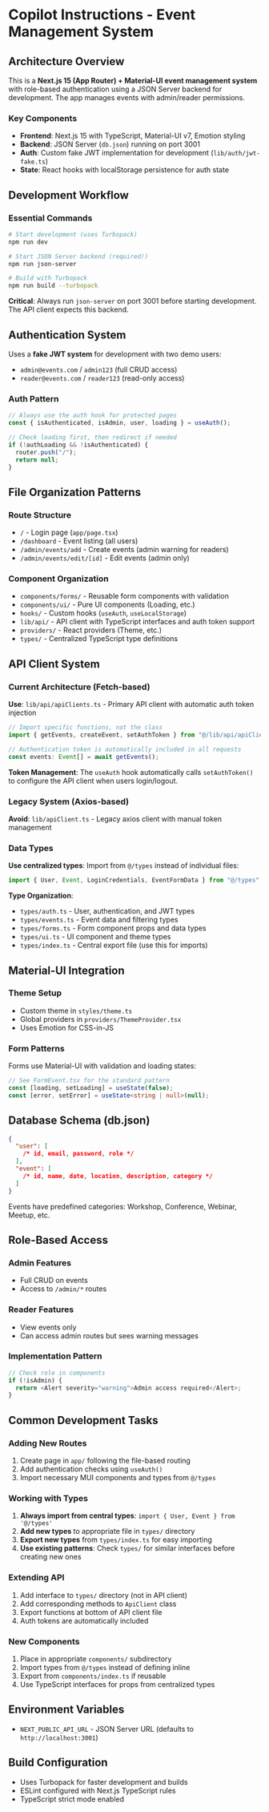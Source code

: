 # Copilot Instructions - Event Management System

## Architecture Overview

This is a **Next.js 15 (App Router) + Material-UI event management system** with role-based authentication using a JSON Server backend for development. The app manages events with admin/reader permissions.

### Key Components

- **Frontend**: Next.js 15 with TypeScript, Material-UI v7, Emotion styling
- **Backend**: JSON Server (`db.json`) running on port 3001
- **Auth**: Custom fake JWT implementation for development (`lib/auth/jwt-fake.ts`)
- **State**: React hooks with localStorage persistence for auth state

## Development Workflow

### Essential Commands

```bash
# Start development (uses Turbopack)
npm run dev

# Start JSON Server backend (required!)
npm run json-server

# Build with Turbopack
npm run build --turbopack
```

**Critical**: Always run `json-server` on port 3001 before starting development. The API client expects this backend.

## Authentication System

Uses a **fake JWT system** for development with two demo users:

- `admin@events.com` / `admin123` (full CRUD access)
- `reader@events.com` / `reader123` (read-only access)

### Auth Pattern

```typescript
// Always use the auth hook for protected pages
const { isAuthenticated, isAdmin, user, loading } = useAuth();

// Check loading first, then redirect if needed
if (!authLoading && !isAuthenticated) {
  router.push("/");
  return null;
}
```

## File Organization Patterns

### Route Structure

- `/` - Login page (`app/page.tsx`)
- `/dashboard` - Event listing (all users)
- `/admin/events/add` - Create events (admin warning for readers)
- `/admin/events/edit/[id]` - Edit events (admin only)

### Component Organization

- `components/forms/` - Reusable form components with validation
- `components/ui/` - Pure UI components (Loading, etc.)
- `hooks/` - Custom hooks (`useAuth`, `useLocalStorage`)
- `lib/api/` - API client with TypeScript interfaces and auth token support
- `providers/` - React providers (Theme, etc.)
- `types/` - Centralized TypeScript type definitions

## API Client System

### Current Architecture (Fetch-based)

**Use**: `lib/api/apiClients.ts` - Primary API client with automatic auth token injection

```typescript
// Import specific functions, not the class
import { getEvents, createEvent, setAuthToken } from "@/lib/api/apiClients";

// Authentication token is automatically included in all requests
const events: Event[] = await getEvents();
```

**Token Management**: The `useAuth` hook automatically calls `setAuthToken()` to configure the API client when users login/logout.

### Legacy System (Axios-based)

**Avoid**: `lib/apiClient.ts` - Legacy axios client with manual token management

### Data Types

**Use centralized types**: Import from `@/types` instead of individual files:

```typescript
import { User, Event, LoginCredentials, EventFormData } from "@/types";
```

**Type Organization**:

- `types/auth.ts` - User, authentication, and JWT types
- `types/events.ts` - Event data and filtering types
- `types/forms.ts` - Form component props and data types
- `types/ui.ts` - UI component and theme types
- `types/index.ts` - Central export file (use this for imports)

## Material-UI Integration

### Theme Setup

- Custom theme in `styles/theme.ts`
- Global providers in `providers/ThemeProvider.tsx`
- Uses Emotion for CSS-in-JS

### Form Patterns

Forms use Material-UI with validation and loading states:

```typescript
// See FormEvent.tsx for the standard pattern
const [loading, setLoading] = useState(false);
const [error, setError] = useState<string | null>(null);
```

## Database Schema (db.json)

```json
{
  "user": [
    /* id, email, password, role */
  ],
  "event": [
    /* id, name, date, location, description, category */
  ]
}
```

Events have predefined categories: Workshop, Conference, Webinar, Meetup, etc.

## Role-Based Access

### Admin Features

- Full CRUD on events
- Access to `/admin/*` routes

### Reader Features

- View events only
- Can access admin routes but sees warning messages

### Implementation Pattern

```typescript
// Check role in components
if (!isAdmin) {
  return <Alert severity="warning">Admin access required</Alert>;
}
```

## Common Development Tasks

### Adding New Routes

1. Create page in `app/` following the file-based routing
2. Add authentication checks using `useAuth()`
3. Import necessary MUI components and types from `@/types`

### Working with Types

1. **Always import from central types**: `import { User, Event } from '@/types'`
2. **Add new types** to appropriate file in `types/` directory
3. **Export new types** from `types/index.ts` for easy importing
4. **Use existing patterns**: Check `types/` for similar interfaces before creating new ones

### Extending API

1. Add interface to `types/` directory (not in API client)
2. Add corresponding methods to `ApiClient` class
3. Export functions at bottom of API client file
4. Auth tokens are automatically included

### New Components

1. Place in appropriate `components/` subdirectory
2. Import types from `@/types` instead of defining inline
3. Export from `components/index.ts` if reusable
4. Use TypeScript interfaces for props from centralized types

## Environment Variables

- `NEXT_PUBLIC_API_URL` - JSON Server URL (defaults to `http://localhost:3001`)

## Build Configuration

- Uses Turbopack for faster development and builds
- ESLint configured with Next.js TypeScript rules
- TypeScript strict mode enabled
